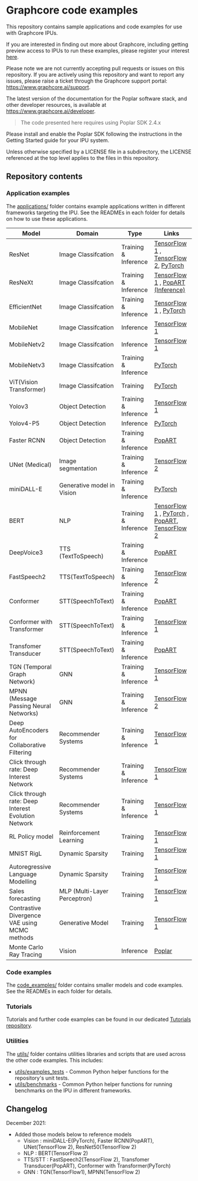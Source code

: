 # Graphcore code examples

This repository contains sample applications and code examples for use with Graphcore IPUs.

If you are interested in finding out more about Graphcore, including
getting preview access to IPUs to run these examples, please register
your interest [here](https://www.graphcore.ai/product_info).

Please note we are not currently accepting pull requests or issues on this
repository. If you are actively using this repository and want to report any issues, please raise a ticket through the Graphcore support portal: https://www.graphcore.ai/support.

The latest version of the documentation for the Poplar software stack, and other developer resources, is available at https://www.graphcore.ai/developer.

>  The code presented here requires using Poplar SDK 2.4.x

Please install and enable the Poplar SDK following the instructions in the Getting Started guide for your IPU system.

Unless otherwise specified by a LICENSE file in a subdirectory, the LICENSE referenced at the top level applies to the files in this repository.

## Repository contents

### Application examples

The [applications/](applications) folder contains example applications written in different frameworks targeting the IPU. See the READMEs in each folder for details on how to use these applications.

| Model | Domain | Type |Links |
| ------- | ------- |------- | ------- |
| ResNet  | Image Classifcation | Training & Inference | [TensorFlow 1](applications/tensorflow/cnns/) , [TensorFlow 2](applications/tensorflow/cnns/), [PyTorch](applications/pytorch/cnns/)|
| ResNeXt  | Image Classifcation | Training & Inference | [TensorFlow 1](applications/tensorflow/cnns/) , [PopART (Inference)](applications/popart/resnext_inference)
| EfficientNet | Image Classifcation | Training & Inference | [TensorFlow 1](applications/tensorflow/cnns/) , [PyTorch](applications/pytorch/cnns/)|
| MobileNet | Image Classifcation | Inference | [TensorFlow 1](applications/tensorflow/cnns/inference) |
| MobileNetv2 | Image Classifcation | Inference | [TensorFlow 1](applications/tensorflow/cnns/inference) |
| MobileNetv3 | Image Classifcation | Training & Inference | [PyTorch](applications/tensorflow/cnns/) |
| ViT(Vision Transformer) | Image Classifcation | Training| [PyTorch](applications/pytorch/vit) |
| Yolov3 | Object Detection | Training & Inference | [TensorFlow 1](applications/tensorflow/detection/yolov3) |
| Yolov4-P5 | Object Detection | Inference | [PyTorch](applications/pytorch/detection) |
| Faster RCNN | Object Detection | Training & Inference | [PopART](applications/popart/faster-rcnn) |
| UNet (Medical) | Image segmentation | Training & Inference | [TensorFlow 2](applications/tensorflow2/unet/)  |
| miniDALL-E | Generative model in Vision | Training & Inference | [PyTorch](applications/pytorch/miniDALL-E) |
| BERT | NLP | Training & Inference |[TensorFlow 1](applications/tensorflow/bert) , [PyTorch](applications/pytorch/bert) , [PopART](applications/popart/bert), [TensorFlow 2](applications/tensorflow2/bert)|
| DeepVoice3 | TTS (TextToSpeech) | Training & Inference |[PopART](applications/popart/deep_voice) |
| FastSpeech2 | TTS(TextToSpeech) | Training & Inference | [TensorFlow 2](applications/tensorflow2/fastspeech2/) |
| Conformer | STT(SpeechToText) | Training & Inference | [PopART](applications/popart/conformer_asr) |
| Conformer with Transformer | STT(SpeechToText) | Training & Inference | [TensorFlow 1](applications/tensorflow/conformer) |
| Transfomer Transducer | STT(SpeechToText) | Training & Inference | [PopART](applications/popart/transformer_transducer) |
| TGN (Temporal Graph Network) | GNN | Training & Inference | [TensorFlow 1](applications/tensorflow/tgn/) |
| MPNN (Message Passing Neural Networks) | GNN | Training & Inference | [TensorFlow 2](code_examples/tensorflow2/message_passing_neural_network) |
| Deep AutoEncoders for Collaborative Filtering | Recommender Systems | Training & Inference | [TensorFlow 1](applications/tensorflow/autoencoder) |
| Click through rate: Deep Interest Network | Recommender Systems | Training & Inference | [TensorFlow 1](applications/tensorflow/click_through_rate) |
| Click through rate: Deep Interest Evolution Network | Recommender Systems | Training & Inference | [TensorFlow 1](applications/tensorflow/click_through_rate) |
| RL Policy model | Reinforcement Learning | Training | [TensorFlow 1](applications/tensorflow/reinforcement_learning) |
| MNIST RigL | Dynamic Sparsity | Training | [TensorFlow 1](applications/tensorflow/dynamic_sparsity/mnist_rigl) |
| Autoregressive Language Modelling | Dynamic Sparsity | Training | [TensorFlow 1](applications/tensorflow/dynamic_sparsity/language_modelling) |
| Sales forecasting | MLP (Multi-Layer Perceptron) | Training | [TensorFlow 1](applications/tensorflow/dynamic_sparsity/language_modelling) |
| Contrastive Divergence VAE using MCMC methods  | Generative Model | Training | [TensorFlow 1](applications/tensorflow/contrastive_divergence_vae) |
| Monte Carlo Ray Tracing  | Vision | Inference | [Poplar](applications/poplar/monte_carlo_ray_tracing) |


### Code examples

The [code_examples/](code_examples) folder contains smaller models and code examples. See the READMEs in each folder for details.

### Tutorials

Tutorials and further code examples can be found in our dedicated [Tutorials repository](https://github.com/graphcore/tutorials).

### Utilities

The [utils/](utils) folder contains utilities libraries and scripts that are used across the other code examples. This includes:

* [utils/examples_tests](utils/examples_tests) - Common Python helper functions for the repository's unit tests.
* [utils/benchmarks](utils/benchmarks) - Common Python helper functions for running benchmarks on the IPU in different frameworks.


## Changelog

December 2021:
- Added those models below to reference models
    - Vision : miniDALL-E(PyTorch), Faster RCNN(PopART), UNet(TensorFlow 2), ResNet50(TensorFlow 2)
    - NLP : BERT(TensorFlow 2)
    - TTS/STT : FastSpeech2(TensorFlow 2), Transfomer Transducer(PopART), Conformer with Transformer(PyTorch)
    - GNN : TGN(TensorFlow1), MPNN(TensorFlow 2)


